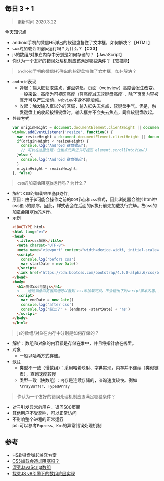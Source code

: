 ## 每日 3 + 1
> 更新时间 2020.3.22

今天知识点
* android手机的微信H5弹出的软键盘挡住了文本框，如何解决？【HTML】
* css的加载会阻塞js运行吗？为什么？【CSS】
* js的数组/对象在内存中分别是如何存储的？【JavaScript】
* 你认为一个友好的错误处理机制应该满足哪些条件？【软技能】
  
> android手机的微信H5弹出的软键盘挡住了文本框，如何解决？
* `android`表现
  * 弹起：输入框获取焦点，键盘弹起。页面（webview）高度会发生改变。一般来说，高度为可视区高度（原高度减去软键盘高度），除了页面内容被撑开可以产生滚动，`webview`本身不能滚动。
  * 收起：触发输入框以外的区域，输入框失去焦点，软键盘手气。但是，触发键盘上的收起按钮键盘时，输入框并不会失去焦点，同样软键盘收起。
* 处理方式
  ```js
  var originHeight = document.documentElement.clientHeight || document.body.clientHeight;
  window.addEventListener('resize', function() {
    var resizeHeight = document.documentElement.clientHeight || document.body.clientHeight;
    if(originHeight < resizeHeight) {
      console.log('Android 键盘收起');  
      // 可以在这里处理，让焦点元素进入可视区 element.scrollIntoView()
    }else {
      console.log('Android 键盘弹起');
    }
    originHeight = resizeHeight;
  }, false)
  ```

> css的加载会阻塞js运行吗？为什么？
* 解析: css的加载会阻塞js运行。
* 原因：由于js可能会操作之前的`DOM`节点和`css`样式，因此浏览器会维持html中css和js的顺序。因此，样式表会在后面的js执行前先加载执行完毕。故css的加载会阻塞js的运行。
* 示例
  ```html
  <!DOCTYPE html>
  <html lang="en">
  <head>
    <title>css阻塞</title>
    <meta charset="UTF-8">
    <meta name="viewport" content="width=device-width, initial-scale=1">
    <script>
      console.log('before css')
      var startDate = new Date()
    </script>
    <link href="https://cdn.bootcss.com/bootstrap/4.0.0-alpha.6/css/bootstrap.css" rel="stylesheet">
  </head>
  <body>
    <h1>测试css阻塞js</h1>
    <!-- 通过调低浏览器网速可以看到 css未加载完成，不会输出下列script脚本内容，直到样式加载完成-->
    <script>
      var endDate = new Date()
      console.log('after css')
      console.log('经过了' + (endDate -startDate) + 'ms')
    </script>
  </body>
  </html>
  ```

> js的数组/对象在内存中分别是如何存储的？
* 解析：数组和对象的内容都是存储在堆中，并且将指针放在栈里。
* 对象
  *  一般以哈希方式存储。
* 数组
  * 类型不一致（慢数组）：采用哈希映射、字典实现，内存并不连续（类似链表），查询速度较慢
  * 类型一致（快数组）：内存是连续存储的，查询速度较快。例如 `ArrayBuffer`、`TypedArray` 


> 你认为一个友好的错误处理机制应该满足哪些条件？
* 对于引发异常的用户，返回500页面
* 其他用户不受影响，可以正常访问
* 不影响整个进程的正常运行
<br>ps: 可以参考`Express`、`Koa`的异常错误处理机制

## 参考
* [H5软键盘弹起兼容方案](https://segmentfault.com/a/1190000018959389)
* [CSS加载会造成阻塞吗？](https://juejin.im/post/5b88ddca6fb9a019c7717096)
* [深究JavaScript数组](https://juejin.im/entry/59ae664d518825244d207196)
* [探究JS v8引擎下的数组底层实现](https://www.lagou.com/lgeduarticle/82588.html)